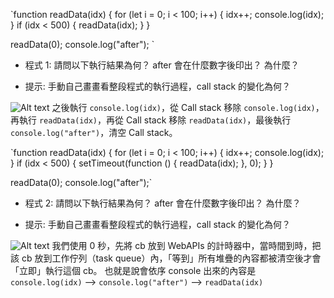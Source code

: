 `function readData(idx) {
for (let i = 0; i < 100; i++) {
idx++;
console.log(idx);
}
if (idx < 500) {
readData(idx);
}
}

readData(0);
console.log("after");
`

- 程式 1: 請問以下執行結果為何？ after 會在什麼數字後印出？ 為什麼？

- 提示: 手動自己畫畫看整段程式的執行過程，call stack 的變化為何？

![Alt text](/path/to/img/1.jpg)
之後執行 `console.log(idx)`，從 Call stack 移除 `console.log(idx)`，再執行 `readData(idx)`，再從 Call stack 移除 `readData(idx)`，最後執行 `console.log("after")`，清空 Call stack。

`function readData(idx) {
for (let i = 0; i < 100; i++) {
idx++;
console.log(idx);
}
if (idx < 500) {
setTimeout(function () {
readData(idx);
}, 0);
}
}

readData(0);
console.log("after");`

- 程式 2: 請問以下執行結果為何？ after 會在什麼數字後印出？ 為什麼？

- 提示: 手動自己畫畫看整段程式的執行過程，call stack 的變化為何？

![Alt text](/path/to/img/2.jpg)
我們使用 0 秒，先將 cb 放到 WebAPIs 的計時器中，當時間到時，把該 cb 放到工作佇列（task queue）內，「等到」所有堆疊的內容都被清空後才會「立即」執行這個 cb。
也就是說會依序 console 出來的內容是
`console.log(idx)` --> `console.log("after")` --> `readData(idx)`
